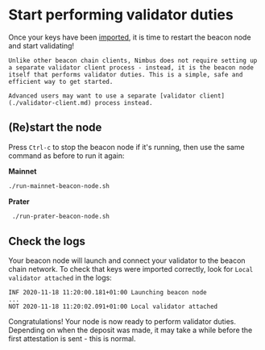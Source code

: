 # Start performing validator duties

Once your keys have been [imported](./keys.md), it is time to restart the beacon node and start validating!

```admonish note
Unlike other beacon chain clients, Nimbus does not require setting up a separate validator client process - instead, it is the beacon node itself that performs validator duties. This is a simple, safe and efficient way to get started.

Advanced users may want to use a separate [validator client](./validator-client.md) process instead.
```

## (Re)start the node

Press `Ctrl-c` to stop the beacon node if it's running, then use the same command as before to run it again:

**Mainnet**

```sh
./run-mainnet-beacon-node.sh
```

**Prater**

```sh
 ./run-prater-beacon-node.sh
```

## Check the logs

Your beacon node will launch and connect your validator to the beacon chain network. To check that keys were imported correctly, look for `Local validator attached` in the logs:

```
INF 2020-11-18 11:20:00.181+01:00 Launching beacon node
...
NOT 2020-11-18 11:20:02.091+01:00 Local validator attached
```

Congratulations! Your node is now ready to perform validator duties. Depending on when the deposit was made, it may take a while before the first attestation is sent - this is normal.
